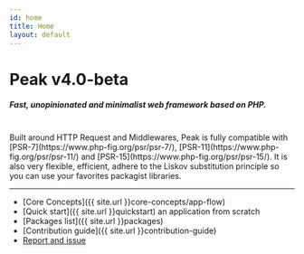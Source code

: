 ```yaml
---
id: home
title: Home
layout: default
---
```


<h1>Peak <span class="small">v4.0-beta</span></h1>

##### Fast, unopinionated and minimalist web framework based on PHP. 
<br>
Built around HTTP Request and Middlewares, Peak is fully compatible with [PSR-7](https://www.php-fig.org/psr/psr-7/), [PSR-11](https://www.php-fig.org/psr/psr-11/) and [PSR-15](https://www.php-fig.org/psr/psr-15/). It is also very flexible, efficient, adhere to the Liskov substitution principle so you can use your favorites packagist libraries.

<hr>

 - [Core Concepts]({{ site.url }}core-concepts/app-flow)
 - [Quick start]({{ site.url }}quickstart) an application from scratch
 - [Packages list]({{ site.url }}packages)
 - [Contribution guide]({{ site.url }}contribution-guide)
 - [Report and issue](https://github.com/peakphp/framework/issues)



